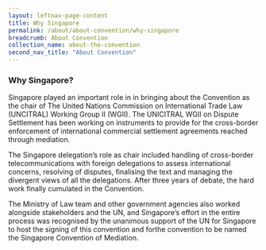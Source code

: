 ```yaml
---
layout: leftnav-page-content
title: Why Singapore
permalink: /about/about-convention/why-singapore
breadcrumb: About Convention
collection_name: about-the-convention
second_nav_title: "About Convention"
---
```




### **Why Singapore?** 

Singapore played an important role in in bringing about the Convention as the chair of The United Nations Commission on International Trade Law (UNCITRAL) Working Group II
(WGII). The UNICITRAL WGII on Dispute Settlement has been working on instruments to provide for the cross-border enforcement of international commercial settlement
agreements reached through mediation.

The Singapore delegation’s role as chair included handling of cross-border telecommunications with foreign delegations to assess international concerns, resolving of disputes, finalising the text and managing the divergent views of all the delegations. After
three years of debate, the hard work finally cumulated in the Convention.

The Ministry of Law team and other government agencies also worked alongside stakeholders and the UN, and Singapore’s effort in the entire process was recognised by the
unanimous support of the UN for Singapore to host the signing of this convention and forthe convention to be named the Singapore Convention of Mediation.
